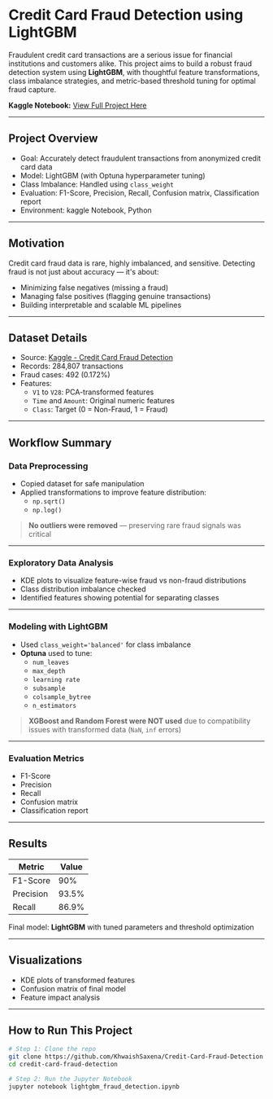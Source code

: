 #  Credit Card Fraud Detection using LightGBM

Fraudulent credit card transactions are a serious issue for financial institutions and customers alike. This project aims to build a robust fraud detection system using **LightGBM**, with thoughtful feature transformations, class imbalance strategies, and metric-based threshold tuning for optimal fraud capture.

 **Kaggle Notebook:** [View Full Project Here](https://www.kaggle.com/code/khwaishsaxena/credit-card-fraud-detection)

---

##  Project Overview

-  Goal: Accurately detect fraudulent transactions from anonymized credit card data
-  Model: LightGBM (with Optuna hyperparameter tuning)
-  Class Imbalance: Handled using `class_weight`
-  Evaluation: F1-Score, Precision, Recall, Confusion matrix, Classification report
-  Environment: kaggle Notebook, Python 

---

##  Motivation

Credit card fraud data is rare, highly imbalanced, and sensitive. Detecting fraud is not just about accuracy — it's about:
- Minimizing false negatives (missing a fraud)
- Managing false positives (flagging genuine transactions)
- Building interpretable and scalable ML pipelines

---

##  Dataset Details

- Source: [Kaggle - Credit Card Fraud Detection](https://www.kaggle.com/datasets/mlg-ulb/creditcardfraud)
- Records: 284,807 transactions
- Fraud cases: 492 (0.172%)
- Features: 
  - `V1` to `V28`: PCA-transformed features  
  - `Time` and `Amount`: Original numeric features  
  - `Class`: Target (0 = Non-Fraud, 1 = Fraud)

---

##  Workflow Summary

###  Data Preprocessing
- Copied dataset for safe manipulation
- Applied transformations to improve feature distribution:
  - `np.sqrt()`
  - `np.log()`

>  **No outliers were removed** — preserving rare fraud signals was critical

---

###  Exploratory Data Analysis
- KDE plots to visualize feature-wise fraud vs non-fraud distributions
- Class distribution imbalance checked
- Identified features showing potential for separating classes

---

###  Modeling with LightGBM
- Used `class_weight='balanced'` for class imbalance
- **Optuna** used to tune:
  - `num_leaves`
  - `max_depth`
  - `learning rate`
  - `subsample`
  - `colsample_bytree`
  - `n_estimators`


>  **XGBoost and Random Forest were NOT used** due to compatibility issues with transformed data (`NaN`, `inf` errors)

---

###  Evaluation Metrics
- F1-Score  
- Precision
- Recall
- Confusion matrix
- Classification report 

---

##  Results

| Metric        | Value    |
|---------------|----------|
| F1-Score      | 90%      |
| Precision     | 93.5%    |
| Recall        | 86.9%    |


 Final model: **LightGBM** with tuned parameters and threshold optimization

---

##  Visualizations

- KDE plots of transformed features
- Confusion matrix of final model
- Feature impact analysis

---

##  How to Run This Project

```bash
# Step 1: Clone the repo
git clone https://github.com/KhwaishSaxena/Credit-Card-Fraud-Detection
cd credit-card-fraud-detection

# Step 2: Run the Jupyter Notebook
jupyter notebook lightgbm_fraud_detection.ipynb
